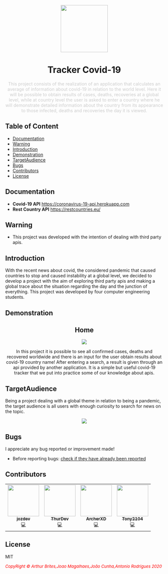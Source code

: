 <p align="center">
  <img src="https://cdn.discordapp.com/attachments/450718681492750344/694492085205860352/virus_coronavirus_covid_covid_icon_134829.png" width=150px" align="center">
</p>
                                                                        
<h1 align="center">Tracker Covid-19</h1>
<p align="center" style="color: #ccc;">
This project consists of the realization of an application that calculates an average of information about covid-19 in relation to the world level. Here it will be possible to obtain results of cases, deaths, recoveries at a global level, while at country level the user is asked to enter a country where he will demonstrate detailed information about the country from its appearance to those infected, deaths and recoveries the day it is viewed.
</p>


## Table of Content

- [Documentation](#documentation)
- [Warning](#warning)
- [Introduction](#introduction)
- [Demonstration](#demonstration)
- [TargetAudience](#targetaudience)
- [Bugs](#bugs)
- [Contributors](#contributors)
- [License](#license)


## Documentation

- **Covid-19 API** https://coronavirus-19-api.herokuapp.com
- **Rest Country API** https://restcountries.eu/


## Warning

- This project was developed with the intention of dealing with third party apis.




## Introduction

With the recent news about covid, the considered pandemic that caused countries to stop and caused instability at a global level, we decided to develop a project with the aim of exploring third party apis and making a global trace about the situation regarding the day and the junction of everything.
This project was developed by four computer engineering students.


## Demonstration

<h2 align="center">Home</h1>
<p align="center">
 <img src="https://i.gyazo.com/a9569d9d41b06fc67b38510f6e7fcfe9.png"  align="center">
 
 <p align="center">In this project it is possible to see all confirmed cases, deaths and recovered worldwide and there is an input for the user obtain results about covid-19 country name!
After entering a search, a result is given through an api provided by another application. It is a simple but useful covid-19 tracker that we put into practice some of our knowledge about apis.</p></p>

## TargetAudience


Being a project dealing with a global theme in relation to being a pandemic, the target audience is all users with enough curiosity to search for news on the topic.                                                                                                                           
<p align="center"><img src="https://i.gyazo.com/9a33dfeaeaef4061a01c2c01d32ce4e8.png" align="center"></p>


## Bugs

I appreciate any bug reported or improvement made!

- Before reporting bugs:
[check if they have already been reported](https://github.com/jozdev/Tracker-Covid-19/issues)
                                                                                                                                      
## Contributors

<table align="center">
  <tr>
    <td align="center"><a href="https://github.com/jozdev"><img src="https://avatars0.githubusercontent.com/u/58850639?s=460&u=7b99346947ef28fb23b98604356fd3b3013c418b&v=4" width="100px;" alt=""/><br /><sub><b>jozdev</b></sub></a><br /><a title="Code and Documentation">💻</a></td>
    <td align="center"><a href="https://github.com/thurdev"><img src="https://avatars0.githubusercontent.com/u/34294813?s=460&u=725e4548b484417d368e03fb7c619bd3cbd0f12f&v=4" width="100px;" alt=""/><br /><sub><b>ThurDev</b></sub></a><br /><a title="Code">💻</a></td>
    <td align="center"><a href="https://github.com/ArcherXD"><img src="https://avatars2.githubusercontent.com/u/62949867?s=460&v=4" width="100px;" alt=""/><br /><sub><b>ArcherXD</b></sub></a><br /><a title="Code">💻</a></td>
    <td align="center"><a href="https://404discord.xyz/"><img src="https://avatars3.githubusercontent.com/u/55550291?s=460&v=4" width="100px;" alt=""/><br /><sub><b>Tony2104</b></sub></a><br /><a title="Code">💻</a></td>
  </tr>
</table>

## License

MIT


 <i style='text-align: center; color: red;font-size: 13px;'>CopyRight © Arthur Brites,Joao Magalhaes,João Cunha,Antonio Rodrigues 2020</i> 
